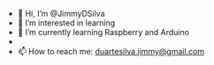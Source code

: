 - 👋 Hi, I’m @JimmyDSilva
- 👀 I’m interested in learning
- 🌱 I’m currently learning Raspberry and Arduino
-
- 📫 How to reach me: duartesilva.jimmy@gmail.com

<!---
JimmyDSilva/JimmyDSilva is a ✨ special ✨ repository because its `README.md` (this file) appears on your GitHub profile.
You can click the Preview link to take a look at your changes.
I'm trying to make a like Martian Rover then I will try to use expertise of people. I tahnks in advance all help I wil find here. My cooperation hability is very poor....sorry!!!
--->
